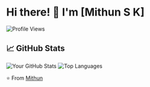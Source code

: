 # Hi there! 👋 I'm [Mithun S K]

![Profile Views](https://komarev.com/ghpvc/?username=Mithun-74&color=blueviolet)

## 📈 GitHub Stats

![Your GitHub Stats](https://github-readme-stats.vercel.app/api?username=Mithun-74&show_icons=true&theme=radical) ![Top Languages](https://github-readme-stats.vercel.app/api/top-langs/?username=Mithun-74&layout=compact&theme=radical)

⭐️ From [Mithun](https://github.com/Mithun-74)
